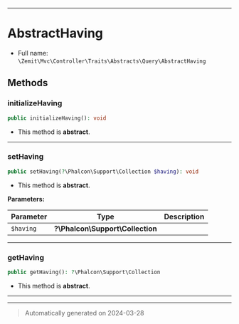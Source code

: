 ***

# AbstractHaving





* Full name: `\Zemit\Mvc\Controller\Traits\Abstracts\Query\AbstractHaving`




## Methods


### initializeHaving



```php
public initializeHaving(): void
```




* This method is **abstract**.







***

### setHaving



```php
public setHaving(?\Phalcon\Support\Collection $having): void
```




* This method is **abstract**.



**Parameters:**

| Parameter | Type | Description |
|-----------|------|-------------|
| `$having` | **?\Phalcon\Support\Collection** |  |





***

### getHaving



```php
public getHaving(): ?\Phalcon\Support\Collection
```




* This method is **abstract**.







***

***
> Automatically generated on 2024-03-28

